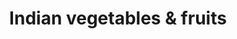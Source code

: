 ---
title: "Indian vegetables & fruits"
url: /pathanadu/indian-vegetables-and-fruits/
shop: greengrocer
---